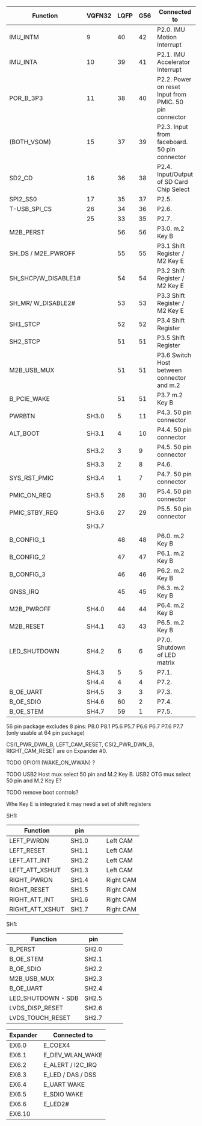 | Function          | VQFN32 | LQFP | G56 | Connected to             |
|-------------------|--------|------|-----|--------------------------|
| IMU_INTM          | 9      | 40   | 42  | P2.0. IMU Motion Interrupt   |
| IMU_INTA          | 10     | 39   | 41  | P2.1. IMU Accelerator Interrupt   | 
| POR_B_3P3         | 11     | 38   | 40  | P2.2. Power on reset Input from PMIC. 50 pin connector             | ?
| (BOTH_VSOM)       | 15     | 37   | 39  | P2.3. Input from faceboard. 50 pin connector    | 
| SD2_CD            | 16     | 36   | 38  | P2.4. Input/Output of SD Card Chip Select      |
| SPI2_SS0          | 17     | 35   | 37  | P2.5.    |
| T-USB_SPI_CS      | 26     | 34   | 36  | P2.6.   |
|                   | 25     | 33   | 35  | P2.7.  |
| M2B_PERST         |        | 56   | 56  | P3.0. m.2 Key B  |
| SH_DS / M2E_PWROFF|        | 55   | 55  | P3.1 Shift Register / M2 Key E |
| SH_SHCP/W_DISABLE1#|       | 54   | 54  | P3.2 Shift Register / M2 Key E |
| SH_MR/ W_DISABLE2#|        | 53   | 53  | P3.3 Shift Register / M2 Key E |
| SH1_STCP          |        | 52   | 52  | P3.4 Shift Register |
| SH2_STCP          |        | 51   | 51  | P3.5 Shift Register |
| M2B_USB_MUX       |        | 51   | 51  | P3.6 Switch Host between connector and m.2  |
| B_PCIE_WAKE       |        | 51   | 51  | P3.7 m.2 Key B  |
| PWRBTN            | SH3.0  | 5    | 11  | P4.3. 50 pin connector    |
| ALT_BOOT          | SH3.1  | 4    | 10  | P4.4. 50 pin connector    |
|                   | SH3.2  | 3    | 9   | P4.5. 50 pin connector    |
|                   | SH3.3  | 2    | 8   | P4.6.   |
| SYS_RST_PMIC      | SH3.4  | 1    | 7   | P4.7. 50 pin connector   |
| PMIC_ON_REQ       | SH3.5  | 28   | 30  | P5.4. 50 pin connector  |
| PMIC_STBY_REQ     | SH3.6  | 27   | 29  | P5.5. 50 pin connector  |
|                   | SH3.7  |      |     |                 |        
| B_CONFIG_1        |        | 48   | 48  | P6.0. m.2 Key B |
| B_CONFIG_2        |        | 47   | 47  | P6.1. m.2 Key B  |
| B_CONFIG_3        |        | 46   | 46  | P6.2. m.2 Key B  |
| GNSS_IRQ          |        | 45   | 45  | P6.3. m.2 Key B  |
| M2B_PWROFF        | SH4.0  | 44   | 44  | P6.4. m.2 Key B   |
| M2B_RESET         | SH4.1  | 43   | 43  | P6.5. m.2 Key B   |
| LED_SHUTDOWN      | SH4.2  | 6    | 6   | P7.0. Shutdown of LED matrix   |
|                   | SH4.3  | 5    | 5   | P7.1.   |
|                   | SH4.4  | 4    | 4   | P7.2.   |
| B_OE_UART         | SH4.5  | 3    | 3   | P7.3.     | 
| B_OE_SDIO         | SH4.6  | 60   | 2   | P7.4.    |
| B_OE_STEM         | SH4.7  | 59   | 1   | P7.5.     |

56 pin package excludes 8 pins: P8.0 P8.1 P5.6 P5.7 P6.6 P6.7 P7.6 P7.7 (only usable at 64 pin package)

CSI1_PWR_DWN_B, LEFT_CAM_RESET, CSI2_PWR_DWN_B, RIGHT_CAM_RESET are on Expander #0.

TODO GPIO11 (WAKE_ON_WWAN) ?

TODO USB2 Host mux select 50 pin and M.2 Key B. USB2 OTG mux select 50 pin and M.2 Key E?

TODO remove boot controls?

Whe Key E is integrated it may need a set of shift registers


SH1:

| Function          | pin    |      |     |           |
|-------------------|--------|------|-----|-----------|
| LEFT_PWRDN        | SH1.0  |      |     | Left CAM  |
| LEFT_RESET        | SH1.1  |      |     | Left CAM  |
| LEFT_ATT_INT      | SH1.2  |      |     | Left CAM  |
| LEFT_ATT_XSHUT    | SH1.3  |      |     | Left CAM  |
| RIGHT_PWRDN       | SH1.4  |      |     | Right CAM        |
| RIGHT_RESET       | SH1.5  |      |     | Right CAM        |
| RIGHT_ATT_INT     | SH1.6  |      |     | Right CAM        |
| RIGHT_ATT_XSHUT   | SH1.7  |      |     | Right CAM        |


SH1:

| Function          | pin    |      |     |           |
|-------------------|--------|------|-----|-----------|
| B_PERST           | SH2.0  |      |     |           |
| B_OE_STEM         | SH2.1  |      |     |           |
| B_OE_SDIO         | SH2.2  |      |     |           |
| M2B_USB_MUX       | SH2.3  |      |     |           |
| B_OE_UART         | SH2.4  |      |     |           |
| LED_SHUTDOWN - SDB| SH2.5  |      |     |           |
| LVDS_DISP_RESET   | SH2.6  |      |     |           |
| LVDS_TOUCH_RESET  | SH2.7  |      |     |           |




| Expander  | Connected to    |
|-----------|-----------------|
| EX6.0     | E_COEX4 |
| EX6.1     | E_DEV_WLAN_WAKE      |
| EX6.2     | E_ALERT / I2C_IRQ    |
| EX6.3     | E_LED / DAS / DSS  |
| EX6.4     | E_UART WAKE                |
| EX6.5     | E_SDIO WAKE                |
| EX6.6     | E_LED2#                |
| EX6.10    |                 |
